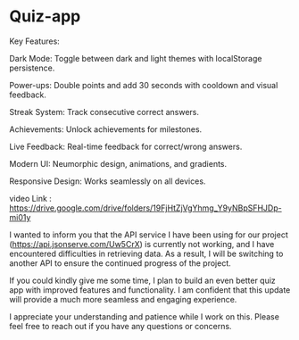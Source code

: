 # Quiz-app

Key Features:

Dark Mode: Toggle between dark and light themes with localStorage persistence.

Power-ups: Double points and add 30 seconds with cooldown and visual feedback.

Streak System: Track consecutive correct answers.

Achievements: Unlock achievements for milestones.

Live Feedback: Real-time feedback for correct/wrong answers.

Modern UI: Neumorphic design, animations, and gradients.

Responsive Design: Works seamlessly on all devices.


video Link : https://drive.google.com/drive/folders/19FjHtZjVgYhmg_Y9yNBpSFHJDp-mi01y



I wanted to inform you that the API service I have been using for our project (https://api.jsonserve.com/Uw5CrX) is currently not working, and I have encountered difficulties in retrieving data. As a result, I will be switching to another API to ensure the continued progress of the project.

If you could kindly give me some time, I plan to build an even better quiz app with improved features and functionality. I am confident that this update will provide a much more seamless and engaging experience.

I appreciate your understanding and patience while I work on this. Please feel free to reach out if you have any questions or concerns.
